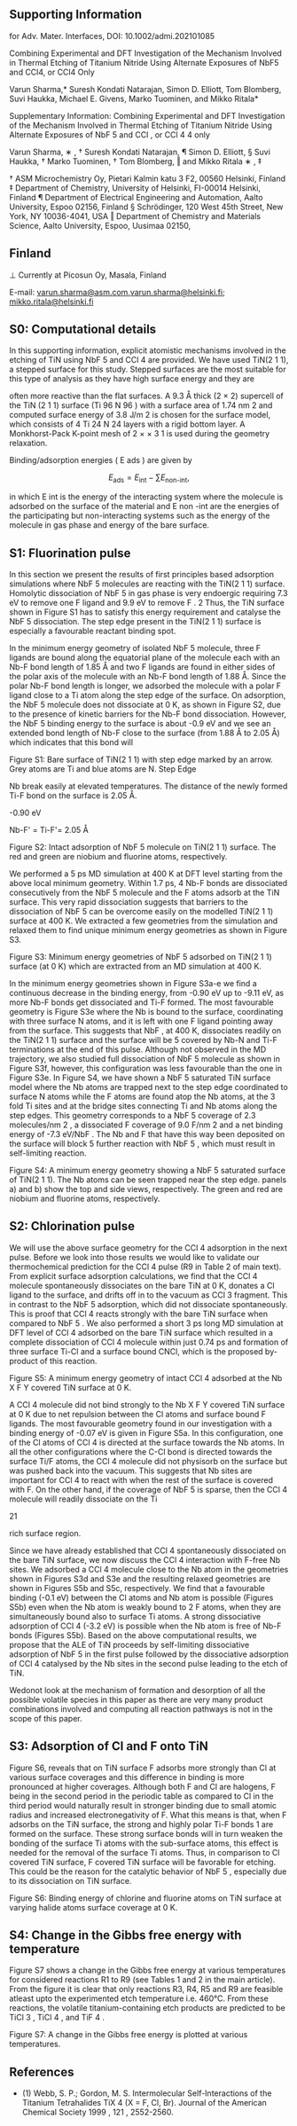 <!-- image -->

## Supporting Information

for Adv. Mater. Interfaces, DOI: 10.1002/admi.202101085

Combining Experimental and DFT Investigation of the Mechanism Involved in Thermal Etching of Titanium Nitride Using Alternate Exposures of NbF5 and CCl4, or CCl4 Only

Varun Sharma,* Suresh Kondati Natarajan, Simon D. Elliott, Tom Blomberg, Suvi Haukka, Michael E. Givens, Marko Tuominen, and Mikko Ritala*

Supplementary Information: Combining Experimental and DFT Investigation of the Mechanism Involved in Thermal Etching of Titanium Nitride Using Alternate Exposures of NbF 5 and CCl , or CCl 4 4 only

Varun Sharma, ∗ , † Suresh Kondati Natarajan, ¶ Simon D. Elliott, § Suvi Haukka, † Marko Tuominen, † Tom Blomberg, ‖ and Mikko Ritala ∗ , ‡

† ASM Microchemistry Oy, Pietari Kalmin katu 3 F2, 00560 Helsinki, Finland ‡ Department of Chemistry, University of Helsinki, FI-00014 Helsinki, Finland ¶ Department of Electrical Engineering and Automation, Aalto University, Espoo 02156, Finland § Schrödinger, 120 West 45th Street, New York, NY 10036-4041, USA ‖ Department of Chemistry and Materials Science, Aalto University, Espoo, Uusimaa 02150,

## Finland

⊥ Currently at Picosun Oy, Masala, Finland

E-mail: varun.sharma@asm.com,varun.sharma@helsinki.fi; mikko.ritala@helsinki.fi

## S0: Computational details

In this supporting information, explicit atomistic mechanisms involved in the etching of TiN using NbF 5 and CCl 4 are provided. We have used TiN(2 1 1), a stepped surface for this study. Stepped surfaces are the most suitable for this type of analysis as they have high surface energy and they are

often more reactive than the flat surfaces. A 9.3 Å thick (2 × 2) supercell of the TiN (2 1 1) surface (Ti 96 N 96 ) with a surface area of 1.74 nm 2 and computed surface energy of 3.8 J/m 2 is chosen for the surface model, which consists of 4 Ti 24 N 24 layers with a rigid bottom layer. A Monkhorst-Pack K-point mesh of 2 × × 3 1 is used during the geometry relaxation.

Binding/adsorption energies ( E ads ) are given by

$$E _ { \text{ads} } = E _ { \text{int} } - \sum E _ { \text{non-int} },$$

in which E int is the energy of the interacting system where the molecule is adsorbed on the surface of the material and E non -int are the energies of the participating but non-interacting systems such as the energy of the molecule in gas phase and energy of the bare surface.

## S1: Fluorination pulse

In this section we present the results of first principles based adsorption simulations where NbF 5 molecules are reacting with the TiN(2 1 1) surface. Homolytic dissociation of NbF 5 in gas phase is very endoergic requiring 7.3 eV to remove one F ligand and 9.9 eV to remove F . 2 Thus, the TiN surface shown in Figure S1 has to satisfy this energy requirement and catalyse the NbF 5 dissociation. The step edge present in the TiN(2 1 1) surface is especially a favourable reactant binding spot.

In the minimum energy geometry of isolated NbF 5 molecule, three F ligands are bound along the equatorial plane of the molecule each with an Nb-F bond length of 1.85 Å and two F ligands are found in either sides of the polar axis of the molecule with an Nb-F bond length of 1.88 Å. Since the polar Nb-F bond length is longer, we adsorbed the molecule with a polar F ligand close to a Ti atom along the step edge of the surface. On adsorption, the NbF 5 molecule does not dissociate at 0 K, as shown in Figure S2, due to the presence of kinetic barriers for the Nb-F bond dissociation. However, the NbF 5 binding energy to the surface is about -0.9 eV and we see an extended bond length of Nb-F close to the surface (from 1.88 Å to 2.05 Å) which indicates that this bond will

Figure S1: Bare surface of TiN(2 1 1) with step edge marked by an arrow. Grey atoms are Ti and blue atoms are N. Step Edge

<!-- image -->

Nb break easily at elevated temperatures. The distance of the newly formed Ti-F bond on the surface is 2.05 Å.

-0.90 eV

Nb-F' = Ti-F'= 2.05 Å

Figure S2: Intact adsorption of NbF 5 molecule on TiN(2 1 1) surface. The red and green are niobium and fluorine atoms, respectively.

<!-- image -->

We performed a 5 ps MD simulation at 400 K at DFT level starting from the above local minimum geometry. Within 1.7 ps, 4 Nb-F bonds are dissociated consecutively from the NbF 5 molecule and the F atoms adsorb at the TiN surface. This very rapid dissociation suggests that barriers to the dissociation of NbF 5 can be overcome easily on the modelled TiN(2 1 1) surface at 400 K. We extracted a few geometries from the simulation and relaxed them to find unique minimum energy geometries as shown in Figure S3.

Figure S3: Minimum energy geometries of NbF 5 adsorbed on TiN(2 1 1) surface (at 0 K) which are extracted from an MD simulation at 400 K.

<!-- image -->

In the minimum energy geometries shown in Figure S3a-e we find a continuous decrease in the binding energy, from -0.90 eV up to -9.11 eV, as more Nb-F bonds get dissociated and Ti-F formed. The most favourable geometry is Figure S3e where the Nb is bound to the surface, coordinating with three surface N atoms, and it is left with one F ligand pointing away from the surface. This suggests that NbF , at 400 K, dissociates readily on the TiN(2 1 1) surface and the surface will be 5 covered by Nb-N and Ti-F terminations at the end of this pulse. Although not observed in the MD trajectory, we also studied full dissociation of NbF 5 molecule as shown in Figure S3f, however, this configuration was less favourable than the one in Figure S3e. In Figure S4, we have shown a NbF 5 saturated TiN surface model where the Nb atoms are trapped next to the step edge coordinated to surface N atoms while the F atoms are found atop the Nb atoms, at the 3 fold Ti sites and at the bridge sites connecting Ti and Nb atoms along the step edges. This geometry corresponds to a NbF 5 coverage of 2.3 molecules/nm 2 , a dissociated F coverage of 9.0 F/nm 2 and a net binding energy of -7.3 eV/NbF . The Nb and F that have this way been deposited on the surface will block 5 further reaction with NbF 5 , which must result in self-limiting reaction.

Figure S4: A minimum energy geometry showing a NbF 5 saturated surface of TiN(2 1 1). The Nb atoms can be seen trapped near the step edge. panels a) and b) show the top and side views, respectively. The green and red are niobium and fluorine atoms, respectively.

<!-- image -->

## S2: Chlorination pulse

We will use the above surface geometry for the CCl 4 adsorption in the next pulse. Before we look into those results we would like to validate our thermochemical prediction for the CCl 4 pulse (R9 in Table 2 of main text). From explicit surface adsorption calculations, we find that the CCl 4 molecule spontaneously dissociates on the bare TiN at 0 K, donates a Cl ligand to the surface, and drifts off in to the vacuum as CCl 3 fragment. This in contrast to the NbF 5 adsorption, which did not dissociate spontaneously. This is proof that CCl 4 reacts strongly with the bare TiN surface when compared to NbF 5 . We also performed a short 3 ps long MD simulation at DFT level of CCl 4 adsorbed on the bare TiN surface which resulted in a complete dissociation of CCl 4 molecule within just 0.74 ps and formation of three surface Ti-Cl and a surface bound CNCl, which is the proposed by-product of this reaction.

Figure S5: A minimum energy geometry of intact CCl 4 adsorbed at the Nb X F Y covered TiN surface at 0 K.

<!-- image -->

A CCl 4 molecule did not bind strongly to the Nb X F Y covered TiN surface at 0 K due to net repulsion between the Cl atoms and surface bound F ligands. The most favourable geometry found in our investigation with a binding energy of -0.07 eV is given in Figure S5a. In this configuration, one of the Cl atoms of CCl 4 is directed at the surface towards the Nb atoms. In all the other configurations where the C-Cl bond is directed towards the surface Ti/F atoms, the CCl 4 molecule did not physisorb on the surface but was pushed back into the vacuum. This suggests that Nb sites are important for CCl 4 to react with when the rest of the surface is covered with F. On the other hand, if the coverage of NbF 5 is sparse, then the CCl 4 molecule will readily dissociate on the Ti

21

rich surface region.

Since we have already established that CCl 4 spontaneously dissociated on the bare TiN surface, we now discuss the CCl 4 interaction with F-free Nb sites. We adsorbed a CCl 4 molecule close to the Nb atom in the geometries shown in Figures S3d and S3e and the resulting relaxed geometries are shown in Figures S5b and S5c, respectively. We find that a favourable binding (-0.1 eV) between the Cl atoms and Nb atom is possible (Figures S5b) even when the Nb atom is weakly bound to 2 F atoms, when they are simultaneously bound also to surface Ti atoms. A strong dissociative adsorption of CCl 4 (-3.2 eV) is possible when the Nb atom is free of Nb-F bonds (Figures S5b). Based on the above computational results, we propose that the ALE of TiN proceeds by self-limiting dissociative adsorption of NbF 5 in the first pulse followed by the dissociative adsorption of CCl 4 catalysed by the Nb sites in the second pulse leading to the etch of TiN.

Wedonot look at the mechanism of formation and desorption of all the possible volatile species in this paper as there are very many product combinations involved and computing all reaction pathways is not in the scope of this paper.

## S3: Adsorption of Cl and F onto TiN

Figure S6, reveals that on TiN surface F adsorbs more strongly than Cl at various surface coverages and this difference in binding is more pronounced at higher coverages. Although both F and Cl are halogens, F being in the second period in the periodic table as compared to Cl in the third period would naturally result in stronger binding due to small atomic radius and increased electronegativity of F. What this means is that, when F adsorbs on the TiN surface, the strong and highly polar Ti-F bonds 1 are formed on the surface. These strong surface bonds will in turn weaken the bonding of the surface Ti atoms with the sub-surface atoms, this effect is needed for the removal of the surface Ti atoms. Thus, in comparison to Cl covered TiN surface, F covered TiN surface will be favorable for etching. This could be the reason for the catalytic behavior of NbF 5 , especially due to its dissociation on TiN surface.

Figure S6: Binding energy of chlorine and fluorine atoms on TiN surface at varying halide atoms surface coverage at 0 K.

<!-- image -->

## S4: Change in the Gibbs free energy with temperature

Figure S7 shows a change in the Gibbs free energy at various temperatures for considered reactions R1 to R9 (see Tables 1 and 2 in the main article). From the figure it is clear that only reactions R3, R4, R5 and R9 are feasible atleast upto the experimented etch temperature i.e. 460°C. From these reactions, the volatile titanium-containing etch products are predicted to be TiCl 3 , TiCl 4 , and TiF 4 .

Figure S7: A change in the Gibbs free energy is plotted at various temperatures.

<!-- image -->

## References

- (1) Webb, S. P.; Gordon, M. S. Intermolecular Self-Interactions of the Titanium Tetrahalides TiX 4 (X = F, Cl, Br). Journal of the American Chemical Society 1999 , 121 , 2552-2560.